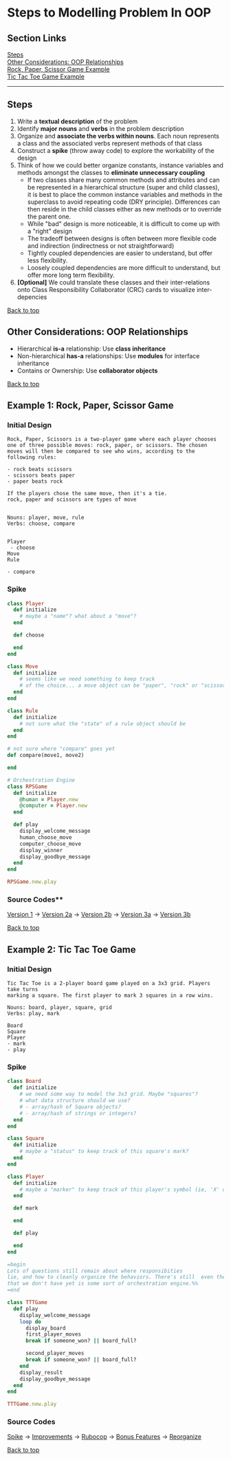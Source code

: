 # Steps to Modelling Problem In OOP
## Section Links
[Steps](#steps)\
[Other Considerations: OOP Relationships](#other-considerations-oop-relationships)\
[Rock, Paper, Scissor Game Example](#example-1-rock-paper-scissor-game)\
[Tic Tac Toe Game Example](#example-2-tic-tac-toe-game)

---

## Steps
1. Write a **textual description** of the problem 
2. Identify **major nouns** and **verbs** in the problem description
3. Organize and **associate the verbs within nouns**. Each noun represents a class and the associated verbs represent methods of that class
4. Construct a **spike** (throw away code) to explore the workability of the design
5. Think of how we could better organize constants, instance variables and methods amongst the classes to **eliminate unnecessary coupling**
	- If two classes share many common methods and attributes and can be represented in a hierarchical structure (super and child classes), it is best to place the common instance variables and methods in the superclass to avoid repeating code (DRY principle). Differences can then reside in the child classes either as new methods or to override the parent one. 
	- While "bad" design is more noticeable, it is difficult to come up with a "right" design
	- The tradeoff between designs is often between more flexible code and indirection (indirectness or not straightforward)
	- Tightly coupled dependencies are easier to understand, but offer less flexibility. 
	- Loosely coupled dependencies are more difficult to understand, but offer more long term flexibility.
6. **\[Optional\]** We could translate these classes and their inter-relations onto Class Responsibility Collaborator (CRC) cards to visualize inter-depencies

[Back to top](#section-links)

## Other Considerations: OOP Relationships
- Hierarchical **is-a** relationship: Use **class inheritance**
- Non-hierarchical **has-a** relationships: Use **modules** for interface inheritance
- Contains or Ownership: Use **collaborator objects**

[Back to top](#section-links)


## Example 1: Rock, Paper, Scissor Game
### Initial Design
```Text
Rock, Paper, Scissors is a two-player game where each player chooses one of three possible moves: rock, paper, or scissors. The chosen moves will then be compared to see who wins, according to the following rules:

- rock beats scissors
- scissors beats paper
- paper beats rock

If the players chose the same move, then it's a tie.
rock, paper and scissors are types of move


Nouns: player, move, rule
Verbs: choose, compare


Player
 - choose
Move
Rule

- compare
```

### Spike
```Ruby
class Player
  def initialize
    # maybe a "name"? what about a "move"?
  end

  def choose

  end
end

class Move
  def initialize
    # seems like we need something to keep track
    # of the choice... a move object can be "paper", "rock" or "scissors"
  end
end

class Rule
  def initialize
    # not sure what the "state" of a rule object should be
  end
end

# not sure where "compare" goes yet
def compare(move1, move2)

end

# Orchestration Engine
class RPSGame
  def initialize
    @human = Player.new
    @computer = Player.new
  end

  def play
    display_welcome_message
    human_choose_move
    computer_choose_move
    display_winner
    display_goodbye_message
  end
end

RPSGame.new.play
```

### Source Codes**
[Version 1](https://github.com/cklim83/launch_school/blob/main/03_rb120_oop/lesson_02_oop/08_oop_rock_paper_scissor/08a_oop_rps.rb) -> [Version 2a](https://github.com/cklim83/launch_school/blob/main/03_rb120_oop/lesson_02_oop/08_oop_rock_paper_scissor/08b_oop_rps_refactor_1.rb) -> [Version 2b](https://github.com/cklim83/launch_school/blob/main/03_rb120_oop/lesson_02_oop/08_oop_rock_paper_scissor/08c_oop_rps_refactor_2.rb) -> [Version 3a](https://github.com/cklim83/launch_school/blob/main/03_rb120_oop/lesson_02_oop/08_oop_rock_paper_scissor/08d_oop_rps_bonus_features.rb) -> [Version 3b](https://github.com/cklim83/launch_school/blob/main/03_rb120_oop/lesson_02_oop/08_oop_rock_paper_scissor/08g_oop_rps_bonus_refactored.rb)

[Back to top](#section-links)


## Example 2: Tic Tac Toe Game
### Initial Design
```Text
Tic Tac Toe is a 2-player board game played on a 3x3 grid. Players take turns
marking a square. The first player to mark 3 squares in a row wins.

Nouns: board, player, square, grid
Verbs: play, mark

Board
Square
Player
- mark
- play
```

### Spike
```ruby
class Board
  def initialize
    # we need some way to model the 3x3 grid. Maybe "squares"?
    # what data structure should we use?
    # - array/hash of Square objects?
    # - array/hash of strings or integers?
  end
end

class Square
  def initialize
    # maybe a "status" to keep track of this square's mark?
  end
end

class Player
  def initialize
    # maybe a "marker" to keep track of this player's symbol (ie, 'X' or 'O')
  end

  def mark

  end

  def play

  end
end

=begin
Lots of questions still remain about where responsibities 
lie, and how to cleanly organize the behaviors. There's still  even the basic question of whether all the classes above are  needed. For example, do we really need a Square or Player yet? It's not clear, and we really need to explore the problem a little to get a better feel for the code. One class we do need
that we don't have yet is some sort of orchestration engine.%%
=end

class TTTGame
  def play
    display_welcome_message
    loop do
      display_board
      first_player_moves
      break if someone_won? || board_full?

      second_player_moves
      break if someone_won? || board_full?
    end
    display_result
    display_goodbye_message
  end
end

TTTGame.new.play
```

### Source Codes
[Spike](https://github.com/cklim83/launch_school/blob/main/03_rb120_oop/lesson_05/01_tictactoe/02_oo_ttt_spike.rb) -> [Improvements](https://github.com/cklim83/launch_school/blob/main/03_rb120_oop/lesson_05/01_tictactoe/03_oo_ttt_improvements.rb) -> [Rubocop](https://github.com/cklim83/launch_school/blob/main/03_rb120_oop/lesson_05/01_tictactoe/04_oo_ttt_rubocop.rb) -> [Bonus Features](https://github.com/cklim83/launch_school/blob/main/03_rb120_oop/lesson_05/01_tictactoe/05_oo_ttt_bonus_features.rb) -> [Reorganize](https://github.com/cklim83/launch_school/blob/main/03_rb120_oop/lesson_05/01_tictactoe/06_oo_ttt_bonus_refactored.rb)

[Back to top](#section-links)


